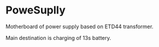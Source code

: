 # PoweSuplly
Motherboard of power supply based on ETD44 transformer.

Main destination is charging of 13s battery.
